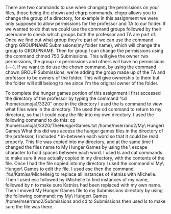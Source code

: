 There are two commands to use when changing the permissions on your files, those being the chown and chgrp commands. chgrp allows you to change the group of a directory, for example in this assignment we were only supposed to allow permissions for the professor and TA to our folder. If we wanted to do that we could use the command groups followed by their username to check which groups both the professor and TA are part of. Once we find out what group they're part of we can use the command chgrp GROUPNAME Submissions(my folder name), which will change the group to GROUPNAME. Then for group I can change the permissions using the command chmod 750 Submissions. This will give the owner rwx permissions, the group r-x permissions and others will have no permissions (---). If we want to do use the chown command, by using the command chown GROUP Submissions, we're adding the group made up of the TA and professor to be owners of the folder. This will give ownership to them but the folder will still belong to me since i'm the original owner of the folder.

To complete the hunger games portion of this assignment I first accessed the directory of the professor by typing the command “cd /home/cumoja1/3320” once in the directory I used the ls command to view what files were in the directory. The used the cd command to return to my directory, so that I could copy the file into my own directory. I used the following command to do this: cp /home/cumoja1/3320/The*Hunger*Games.txt  /home/mserrano2/My\ Hunger\ Games
What this did was access the hunger games files in the directory of the professor, I included * in-between each word so that it could be read properly. This file was copied into my directory, and at the same time I changed the files name to My Hunger Games by using the \ escape character to hold spaces between each word. I used ls and cat commands to make sure it was actually copied in my directory, with the contents of the file. Once I had the file copied into my directory I used the command vi My\ Hunger\ Games to edit the file. I used esc then the command :%s/Katniss/Michelle/g to replace all instances of Katniss with Michelle. Then I used esc followed by /Michelle to find instances of my name, followed by n to make sure Katniss had been replaced with my own name. Then I moved My Hunger Games file to my Submissions directory by using the following command: my My\ Hunger\ Games /home/mserrano2/Submissions and cd to Submissions then used ls to make sure the file was there.
